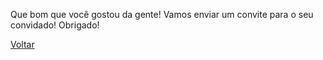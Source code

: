 <div id="modal-indicate-success" class="d-none myModal-content">
  <p class="text-center modal-indicate-text pb-3">
    Que bom que você gostou da gente!
    Vamos enviar um convite para o seu convidado! Obrigado!
  </p>
  <div class="d-flex justify-content-center">
    <a href="{{ '/' | relative_url }}" class="btn modal-indicate-btn px-4">Voltar</a>
  </div>
</div>